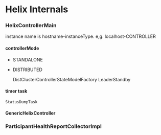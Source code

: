 # Helix Internals

### HelixControllerMain

instance name is hostname-instanceType. e,g. localhost-CONTROLLER


#### controllerMode

- STANDALONE
- DISTRIBUTED

    DistClusterControllerStateModelFactory
    LeaderStandby


#### timer task

    StatusDumpTask


#### GenericHelixController


### ParticipantHealthReportCollectorImpl
